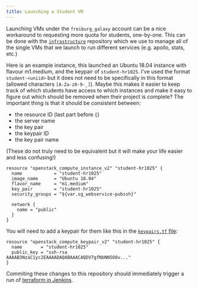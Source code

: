 ```yaml
---
title: Launching a Student VM
---
```


Launching VMs under the `freiburg_galaxy` account can be a nice workaround to requesting more quota for students, one-by-one. This can be done with the [`infrastructure`](https://github.com/usegalaxy-eu/infrastructure) repository which we use to manage all of the single VMs that we launch to run different services (e.g. apollo, stats, etc.)

Here is an example instance, this launched an Ubuntu 18.04 instance with flavour m1.medium, and the keypair of `student-hr1025`. I've used the format `student-<uniid>` but it does not need to be specifically in this format (allowed characters `[A-Za-z0-9-_]`). Maybe this makes it easier to keep track of which students have access to which instances and make it easy to figure out which should be removed when their project is complete? The important thing is that it should be consistent between:

- the resource ID (last part before `{`)
- the server name
- the key pair
- the keypair ID
- the key pair name

(These do not truly need to be equivalent but it will make your life easier and less confusing!)


```hcl
resource "openstack_compute_instance_v2" "student-hr1025" {
  name            = "student-hr1025"
  image_name      = "Ubuntu 18.04"
  flavor_name     = "m1.medium"
  key_pair        = "student-hr1025"
  security_groups = "${var.sg_webservice-pubssh}"

  network {
    name = "public"
  }
}
```

You will need to add a keypair for them like this in the [`keypairs.tf` file](https://github.com/usegalaxy-eu/infrastructure/blob/master/keypairs.tf):

```hcl
resource "openstack_compute_keypair_v2" "student-hr1025" {
  name       = "student-hr1025"
  public_key = "ssh-rsa AAAAB3NzaC1yc2EAAAADAQABAAACAQDV7gfNbNN5O8v..."
}
```

Commiting these changes to this repository should immediately trigger a run of [terraform in Jenkins](https://build.galaxyproject.eu/job/usegalaxy-eu/job/infrastructure/).
